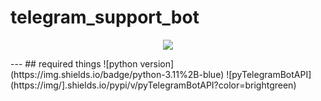 # telegram_support_bot

<p align="center">
  <a href="https://github.com/japanse-samurai">
    <img src="https://readme-typing-svg.herokuapp.com?color=00FF00&center=true&vCenter=true&lines=small+support+bot+1.0.0+ver;use+simple+codes;MIT+LICENSE;pytelegrambotapi+or+telebot;panel+for+admins%E2%9C%A8" />
  </a>
</p>
---
## required things
![python version](https://img.shields.io/badge/python-3.11%2B-blue)
![pyTelegramBotAPI](https://img/].shields.io/pypi/v/pyTelegramBotAPI?color=brightgreen)
